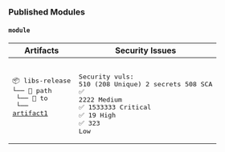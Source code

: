 

### Published Modules


#### `module`


|      Artifacts   |     Security Issues     | 
|-----------------------|---------------------------------------| 
| <pre>📦 libs-release<br>└── 📁 path<br>    └── 📁 to<br>        └── <a href='https://myplatform.com/ui/repos/tree/General/libs-release/path/to/artifact1?clearFilter=true' target="_blank">artifact1</a><br><br>|<pre> <br>Security vuls:<br>510 (208 Unique) 2 secrets 508 SCA<br>✅ 2222 Medium<br>✅ 1533333 Critical<br>✅ 19 High<br>✅ 323 Low<br></pre></pre>